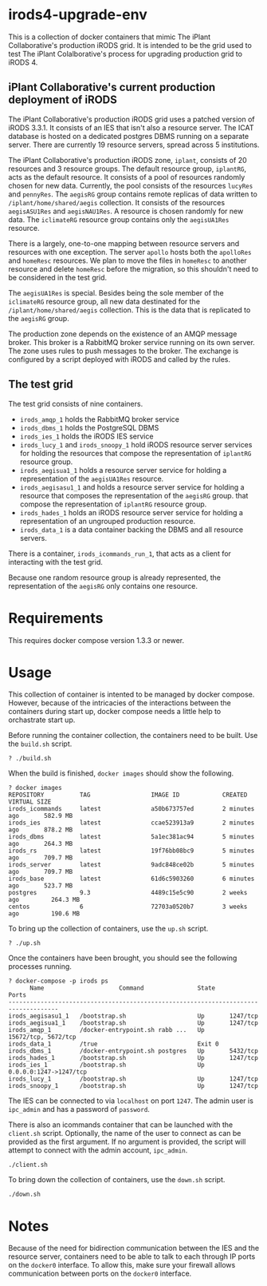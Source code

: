 # irods4-upgrade-env

This is a collection of docker containers that mimic The iPlant Collaborative's production iRODS 
grid. It is intended to be the grid used to test The iPlant Colalborative's process for upgrading
production grid to iRODS 4.

## iPlant Collaborative's current production deployment of iRODS

The iPlant Collaborative's production iRODS grid uses a patched version of iRODS 3.3.1. It consists 
of an IES that isn't also a resource server. The ICAT database is hosted on a dedicated postgres 
DBMS running on a separate server. There are currently 19 resource servers, spread across 5 
institutions.

The iPlant Collaborative's production iRODS zone, `iplant`, consists of 20 resources and 3 resource
groups. The default resource group, `iplantRG`, acts as the default resource. It consists of a pool 
of resources randomly chosen for new data. Currently, the pool consists of the resources `lucyRes` 
and `pennyRes`. The `aegisRG` group contains remote replicas of data written to 
`/iplant/home/shared/aegis` collection. It consists of the resources `aegisASU1Res` and 
`aegisNAU1Res`. A resource is chosen randomly for new data. The `iclimateRG` resource group contains 
only the `aegisUA1Res` resource.

There is a largely, one-to-one mapping between resource servers and resources with one exception. 
The server `apollo` hosts both the `apolloRes` and `homeResc` resources. We plan to move the
files in `homeResc` to another resource and delete `homeResc` before the migration, so this 
shouldn't need to be considered in the test grid. 

The `aegisUA1Res` is special. Besides being the sole member of the `iclimateRG` resource group, all
new data destinated for the `/iplant/home/shared/aegis` collection. This is the data that is 
replicated to the `aegisRG` group.

The production zone depends on the existence of an AMQP message broker. This broker is a RabbitMQ 
broker service running on its own server. The zone uses rules to push messages to the broker. The
exchange is configured by a script deployed with iRODS and called by the rules.

## The test grid

The test grid consists of nine containers.

* `irods_amqp_1` holds the RabbitMQ broker service
* `irods_dbms_1` holds the PostgreSQL DBMS
* `irods_ies_1` holds the iRODS IES service
* `irods_lucy_1` and `irods_snoopy_1` hold iRODS resource server services for holding the resources
   that compose the representation of `iplantRG` resource group.
* `irods_aegisua1_1` holds a resource server service for holding a representation of the 
   `aegisUA1Res` resource. 
* `irods_aegisasu1_1` and holds a resource server service for holding a resource that composes the
   representation of the `aegisRG` group.
   that compose the representation of `iplantRG` resource group.
* `irods_hades_1` holds an iRODS resource server service for holding a representation of an 
   ungrouped production resource.
* `irods_data_1` is a data container backing the DBMS and all resource servers.

There is a container, `irods_icommands_run_1`, that acts as a client for interacting with the test 
grid.

Because one random resource group is already represented, the representation of the `aegisRG` only
contains one resource.

# Requirements

This requires docker compose version 1.3.3 or newer.

# Usage

This collection of container is intented to be managed by docker compose. However, because of the 
intricacies of the interactions between the containers during start up, docker compose needs a
little help to orchastrate start up.

Before running the container collection, the containers need to be built. Use the `build.sh` script.


```
? ./build.sh
```


When the build is finished, `docker images` should show the following.

```
? docker images
REPOSITORY          TAG                 IMAGE ID            CREATED             VIRTUAL SIZE
irods_icommands     latest              a50b673757ed        2 minutes ago       582.9 MB
irods_ies           latest              ccae523913a9        2 minutes ago       878.2 MB
irods_dbms          latest              5a1ec381ac94        5 minutes ago       264.3 MB
irods_rs            latest              19f76bb08bc9        5 minutes ago       709.7 MB
irods_server        latest              9adc848ce02b        5 minutes ago       709.7 MB
irods_base          latest              61d6c5903260        6 minutes ago       523.7 MB
postgres            9.3                 4489c15e5c90        2 weeks ago         264.3 MB
centos              6                   72703a0520b7        3 weeks ago         190.6 MB
```

To bring up the collection of containers, use the `up.sh` script.

```
? ./up.sh
```

Once the containers have been brought, you should see the following processes running.

```
? docker-compose -p irods ps
      Name                     Command               State            Ports          
------------------------------------------------------------------------------------
irods_aegisasu1_1   /bootstrap.sh                    Up       1247/tcp               
irods_aegisua1_1    /bootstrap.sh                    Up       1247/tcp               
irods_amqp_1        /docker-entrypoint.sh rabb ...   Up       15672/tcp, 5672/tcp    
irods_data_1        /true                            Exit 0                          
irods_dbms_1        /docker-entrypoint.sh postgres   Up       5432/tcp               
irods_hades_1       /bootstrap.sh                    Up       1247/tcp               
irods_ies_1         /bootstrap.sh                    Up       0.0.0.0:1247->1247/tcp 
irods_lucy_1        /bootstrap.sh                    Up       1247/tcp               
irods_snoopy_1      /bootstrap.sh                    Up       1247/tcp   
```

The IES can be connected to via `localhost` on port `1247`. The admin user is `ipc_admin` and has a
password of `password`.  

There is also an icommands container that can be launched with the `client.sh` script. Optionally,
the name of the user to connect as can be provided as the first argument. If no argument is 
provided, the script will attempt to connect with the admin account, `ipc_admin`. 

```
./client.sh
```

To bring down the collection of containers, use the `down.sh` script.

```
./down.sh
```


# Notes

Because of the need for bidirection communication between the IES and the resource server,
containers need to be able to talk to each through IP ports on the `docker0` interface. To allow 
this, make sure your firewall allows communication between ports on the `docker0` interface.
